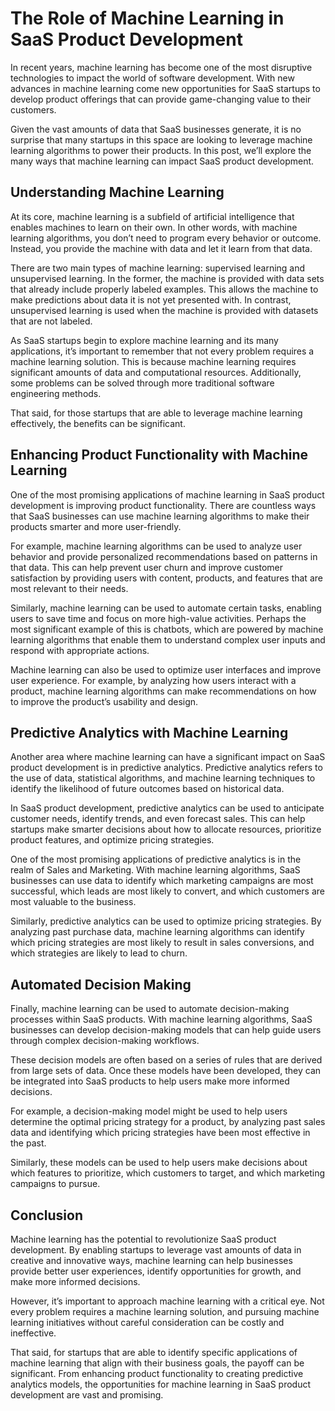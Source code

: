# The Role of Machine Learning in SaaS Product Development

In recent years, machine learning has become one of the most disruptive technologies to impact the world of software development. With new advances in machine learning come new opportunities for SaaS startups to develop product offerings that can provide game-changing value to their customers.

Given the vast amounts of data that SaaS businesses generate, it is no surprise that many startups in this space are looking to leverage machine learning algorithms to power their products. In this post, we’ll explore the many ways that machine learning can impact SaaS product development.

## Understanding Machine Learning

At its core, machine learning is a subfield of artificial intelligence that enables machines to learn on their own. In other words, with machine learning algorithms, you don’t need to program every behavior or outcome. Instead, you provide the machine with data and let it learn from that data.

There are two main types of machine learning: supervised learning and unsupervised learning. In the former, the machine is provided with data sets that already include properly labeled examples. This allows the machine to make predictions about data it is not yet presented with. In contrast, unsupervised learning is used when the machine is provided with datasets that are not labeled.

As SaaS startups begin to explore machine learning and its many applications, it’s important to remember that not every problem requires a machine learning solution. This is because machine learning requires significant amounts of data and computational resources. Additionally, some problems can be solved through more traditional software engineering methods.

That said, for those startups that are able to leverage machine learning effectively, the benefits can be significant.

## Enhancing Product Functionality with Machine Learning

One of the most promising applications of machine learning in SaaS product development is improving product functionality. There are countless ways that SaaS businesses can use machine learning algorithms to make their products smarter and more user-friendly.

For example, machine learning algorithms can be used to analyze user behavior and provide personalized recommendations based on patterns in that data. This can help prevent user churn and improve customer satisfaction by providing users with content, products, and features that are most relevant to their needs.

Similarly, machine learning can be used to automate certain tasks, enabling users to save time and focus on more high-value activities. Perhaps the most significant example of this is chatbots, which are powered by machine learning algorithms that enable them to understand complex user inputs and respond with appropriate actions.

Machine learning can also be used to optimize user interfaces and improve user experience. For example, by analyzing how users interact with a product, machine learning algorithms can make recommendations on how to improve the product’s usability and design.

## Predictive Analytics with Machine Learning 

Another area where machine learning can have a significant impact on SaaS product development is in predictive analytics. Predictive analytics refers to the use of data, statistical algorithms, and machine learning techniques to identify the likelihood of future outcomes based on historical data.

In SaaS product development, predictive analytics can be used to anticipate customer needs, identify trends, and even forecast sales. This can help startups make smarter decisions about how to allocate resources, prioritize product features, and optimize pricing strategies.

One of the most promising applications of predictive analytics is in the realm of Sales and Marketing. With machine learning algorithms, SaaS businesses can use data to identify which marketing campaigns are most successful, which leads are most likely to convert, and which customers are most valuable to the business.

Similarly, predictive analytics can be used to optimize pricing strategies. By analyzing past purchase data, machine learning algorithms can identify which pricing strategies are most likely to result in sales conversions, and which strategies are likely to lead to churn.

## Automated Decision Making

Finally, machine learning can be used to automate decision-making processes within SaaS products. With machine learning algorithms, SaaS businesses can develop decision-making models that can help guide users through complex decision-making workflows.

These decision models are often based on a series of rules that are derived from large sets of data. Once these models have been developed, they can be integrated into SaaS products to help users make more informed decisions.

For example, a decision-making model might be used to help users determine the optimal pricing strategy for a product, by analyzing past sales data and identifying which pricing strategies have been most effective in the past.

Similarly, these models can be used to help users make decisions about which features to prioritize, which customers to target, and which marketing campaigns to pursue.

## Conclusion

Machine learning has the potential to revolutionize SaaS product development. By enabling startups to leverage vast amounts of data in creative and innovative ways, machine learning can help businesses provide better user experiences, identify opportunities for growth, and make more informed decisions.

However, it’s important to approach machine learning with a critical eye. Not every problem requires a machine learning solution, and pursuing machine learning initiatives without careful consideration can be costly and ineffective.

That said, for startups that are able to identify specific applications of machine learning that align with their business goals, the payoff can be significant. From enhancing product functionality to creating predictive analytics models, the opportunities for machine learning in SaaS product development are vast and promising.